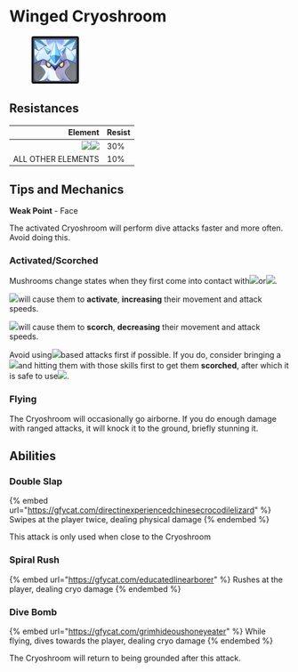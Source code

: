 # Winged Cryoshroom

<figure><img src="../../.gitbook/assets/Element=Cryo,Size=Large.png" alt=""><figcaption></figcaption></figure>

## Resistances

|                                                                                Element | Resist |
| -------------------------------------------------------------------------------------: | ------ |
| ![](../../.gitbook/assets/cryo\_small.png)![](../../.gitbook/assets/dendro\_small.png) | 30%    |
|                                                                     ALL OTHER ELEMENTS | 10%    |

## Tips and Mechanics <a href="#tips-and-mechanics" id="tips-and-mechanics"></a>

**Weak Point** - Face

The activated Cryoshroom will perform dive attacks faster and more often. Avoid doing this.

### Activated/Scorched

Mushrooms change states when they first come into contact with![](../../.gitbook/assets/electro\_small.png)or![](../../.gitbook/assets/pyro\_small.png).

![](../../.gitbook/assets/electro\_small.png)will cause them to **activate**, **increasing** their movement and attack speeds.

![](../../.gitbook/assets/pyro\_small.png)will cause them to **scorch**, **decreasing** their movement and attack speeds.

Avoid using![](../../.gitbook/assets/electro\_small.png)based attacks first if possible. If you do, consider bringing a![](../../.gitbook/assets/pyro\_small.png)and hitting them with those skills first to get them **scorched**, after which it is safe to use![](../../.gitbook/assets/electro\_small.png).

### Flying

The Cryoshroom will occasionally go airborne. If you do enough damage with ranged attacks, it will knock it to the ground, briefly stunning it.

## Abilities <a href="#rage" id="rage"></a>

### Double Slap

{% embed url="https://gfycat.com/directinexperiencedchinesecrocodilelizard" %}
Swipes at the player twice, dealing physical damage
{% endembed %}

This attack is only used when close to the Cryoshroom

### Spiral Rush

{% embed url="https://gfycat.com/educatedlinearborer" %}
Rushes at the player, dealing cryo damage
{% endembed %}

### Dive Bomb

{% embed url="https://gfycat.com/grimhideoushoneyeater" %}
While flying, dives towards the player, dealing cryo damage
{% endembed %}

The Cryoshroom will return to being grounded after this attack.
